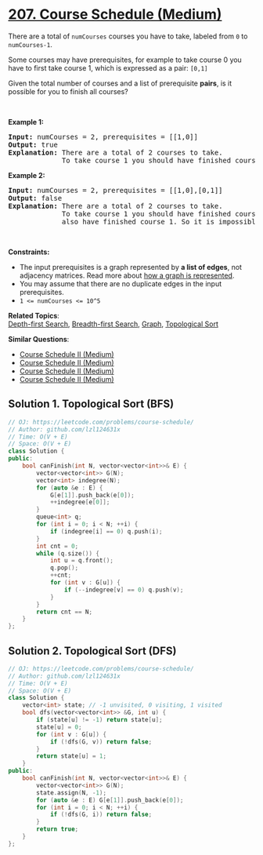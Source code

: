 # [207. Course Schedule (Medium)](https://leetcode.com/problems/course-schedule/)

<p>There are a total of <code>numCourses</code> courses you have to take, labeled from <code>0</code> to <code>numCourses-1</code>.</p>

<p>Some courses may have prerequisites, for example to take course 0 you have to first take course 1, which is expressed as a pair: <code>[0,1]</code></p>

<p>Given the total number of courses and a list of prerequisite <b>pairs</b>, is it possible for you to finish all courses?</p>

<p>&nbsp;</p>
<p><strong>Example 1:</strong></p>

<pre><strong>Input:</strong> numCourses = 2, prerequisites = [[1,0]]
<strong>Output:</strong> true
<strong>Explanation:</strong>&nbsp;There are a total of 2 courses to take. 
&nbsp;            To take course 1 you should have finished course 0. So it is possible.
</pre>

<p><strong>Example 2:</strong></p>

<pre><strong>Input:</strong> numCourses = 2, prerequisites = [[1,0],[0,1]]
<strong>Output:</strong> false
<strong>Explanation:</strong>&nbsp;There are a total of 2 courses to take. 
&nbsp;            To take course 1 you should have finished course 0, and to take course 0 you should
&nbsp;            also have finished course 1. So it is impossible.
</pre>

<p>&nbsp;</p>
<p><strong>Constraints:</strong></p>

<ul>
	<li>The input prerequisites is a graph represented by <b>a list of edges</b>, not adjacency matrices. Read more about <a href="https://www.khanacademy.org/computing/computer-science/algorithms/graph-representation/a/representing-graphs" target="_blank">how a graph is represented</a>.</li>
	<li>You may assume that there are no duplicate edges in the input prerequisites.</li>
	<li><code>1 &lt;=&nbsp;numCourses &lt;= 10^5</code></li>
</ul>


**Related Topics**:  
[Depth-first Search](https://leetcode.com/tag/depth-first-search/), [Breadth-first Search](https://leetcode.com/tag/breadth-first-search/), [Graph](https://leetcode.com/tag/graph/), [Topological Sort](https://leetcode.com/tag/topological-sort/)

**Similar Questions**:
* [Course Schedule II (Medium)](https://leetcode.com/problems/course-schedule-ii/)
* [Course Schedule II (Medium)](https://leetcode.com/problems/course-schedule-ii/)
* [Course Schedule II (Medium)](https://leetcode.com/problems/course-schedule-ii/)
* [Course Schedule II (Medium)](https://leetcode.com/problems/course-schedule-ii/)

## Solution 1. Topological Sort (BFS)

```cpp
// OJ: https://leetcode.com/problems/course-schedule/
// Author: github.com/lzl124631x
// Time: O(V + E)
// Space: O(V + E)
class Solution {
public:
    bool canFinish(int N, vector<vector<int>>& E) {
        vector<vector<int>> G(N);
        vector<int> indegree(N);
        for (auto &e : E) {
            G[e[1]].push_back(e[0]);
            ++indegree[e[0]];
        }
        queue<int> q;
        for (int i = 0; i < N; ++i) {
            if (indegree[i] == 0) q.push(i);
        }
        int cnt = 0;
        while (q.size()) {
            int u = q.front();
            q.pop();
            ++cnt;
            for (int v : G[u]) {
                if (--indegree[v] == 0) q.push(v);
            }
        }
        return cnt == N;
    }
};
```

## Solution 2. Topological Sort (DFS) 

```cpp
// OJ: https://leetcode.com/problems/course-schedule/
// Author: github.com/lzl124631x
// Time: O(V + E)
// Space: O(V + E)
class Solution {
    vector<int> state; // -1 unvisited, 0 visiting, 1 visited
    bool dfs(vector<vector<int>> &G, int u) {
        if (state[u] != -1) return state[u];
        state[u] = 0;
        for (int v : G[u]) {
            if (!dfs(G, v)) return false;
        }
        return state[u] = 1;
    }
public:
    bool canFinish(int N, vector<vector<int>>& E) {
        vector<vector<int>> G(N);
        state.assign(N, -1);
        for (auto &e : E) G[e[1]].push_back(e[0]);
        for (int i = 0; i < N; ++i) {
            if (!dfs(G, i)) return false;
        }
        return true;
    }
};
```